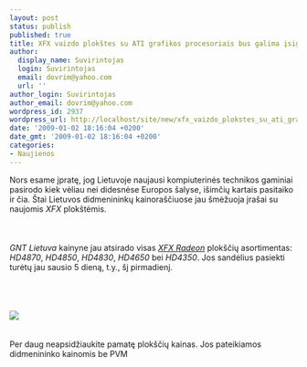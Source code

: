 ```yaml
---
layout: post
status: publish
published: true
title: XFX vaizdo plokštes su ATI grafikos procesoriais bus galima įsigyti jau pirmadienį
author:
  display_name: Suvirintojas
  login: Suvirintojas
  email: dovrim@yahoo.com
  url: ''
author_login: Suvirintojas
author_email: dovrim@yahoo.com
wordpress_id: 2937
wordpress_url: http://localhost/site/new/xfx_vaizdo_plokstes_su_ati_grafikos_procesoriais_bus_galima_isigyti_jau_pirmadieni/
date: '2009-01-02 18:16:04 +0200'
date_gmt: '2009-01-02 18:16:04 +0200'
categories:
- Naujienos
---
```

<p>Nors esame įpratę, jog Lietuvoje naujausi kompiuterinės technikos gaminiai pasirodo kiek vėliau nei didesnėse Europos šalyse, išimčių kartais pasitaiko ir čia. Štai Lietuvos didmenininkų kainoraščiuose jau šmėžuoja įrašai su naujomis <i>XFX</i> plokštėmis.<br />
<br><br />
<br><i>GNT Lietuva</i> kainyne jau atsirado visas <a class="ns" href="http://www.technews.lt/index.php?id=Kas&amp;Id=2814"><i>XFX Radeon</i></a> plokščių asortimentas: <i>HD4870</i>, <i>HD4850</i>, <i>HD4830</i>, <i>HD4650</i> bei <i>HD4350</i>. Jos sandėlius pasiekti turėtų jau sausio 5 dieną, t.y., šį pirmadienį.<br />
<br><br />
<br><a class="ns" href="http://svarke.technews.lt/xfx.bmp"><br><img src="http://svarke.technews.lt/xfxm.jpg"><br></a><br />
<br><span class="saltinis">Per daug neapsidžiaukite pamatę plokščių kainas. Jos pateikiamos didmenininko kainomis be PVM</span><br />
<br><br />
<br><br />
<br></p>
